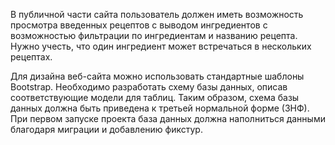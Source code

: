 В публичной части сайта пользователь должен иметь возможность просмотра введенных рецептов с выводом ингредиентов с возможностью фильтрации по ингредиентам и названию рецепта. Нужно учесть, что один ингредиент может встречаться в нескольких рецептах.

Для дизайна веб-сайта можно использовать стандартные шаблоны Bootstrap.
Необходимо разработать схему базы данных, описав соответствующие модели для таблиц. Таким образом, схема базы данных должна быть приведена к третьей нормальной форме (3НФ).
При первом запуске проекта база данных должна наполниться данными благодаря миграции и добавлению фикстур.
